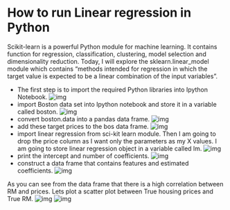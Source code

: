 # How to run Linear regression in Python 
Scikit-learn is a powerful Python module for machine learning. It contains function for regression, classification, clustering, model selection and dimensionality reduction. Today, I will explore the sklearn.linear_model module which contains “methods intended for regression in which the target value is expected to be a linear combination of the input variables”.
- The first step is to import the required Python libraries into Ipython Notebook.
    ![img](https://bigdata-madesimple.com/wp-content/uploads/2016/04/Explore-1.png)
- import Boston data set into Ipython notebook and store it in a variable called boston.
    ![img](https://bigdata-madesimple.com/wp-content/uploads/2016/04/sklearn.png)
- convert boston.data into a pandas data frame.
    ![img](https://bigdata-madesimple.com/wp-content/uploads/2016/04/Pandas-DataFrame.png)
- add these target prices to the bos data frame.
    ![img](https://bigdata-madesimple.com/wp-content/uploads/2016/04/RAD.png)
- import linear regression from sci-kit learn module. Then I am going to drop the price column as I want only the parameters as my X values. I am going to store linear regression object in a variable called lm.
    ![img](https://bigdata-madesimple.com/wp-content/uploads/2016/04/Skitlearn-linear-model1.png)
- print the intercept and number of coefficients.
    ![img](https://bigdata-madesimple.com/wp-content/uploads/2016/04/Estimated-Coeff.png)
- construct a data frame that contains features and estimated coefficients.
    ![img](https://bigdata-madesimple.com/wp-content/uploads/2016/04/pd-data-frame.png)

As you can see from the data frame that there is a high correlation between RM and prices. Lets plot a scatter plot between True housing prices and True RM.
![img](https://bigdata-madesimple.com/wp-content/uploads/2016/04/Scatter-plot.png)
![img](https://bigdata-madesimple.com/wp-content/uploads/2016/04/Relationship-between-RM-and-Price.png)